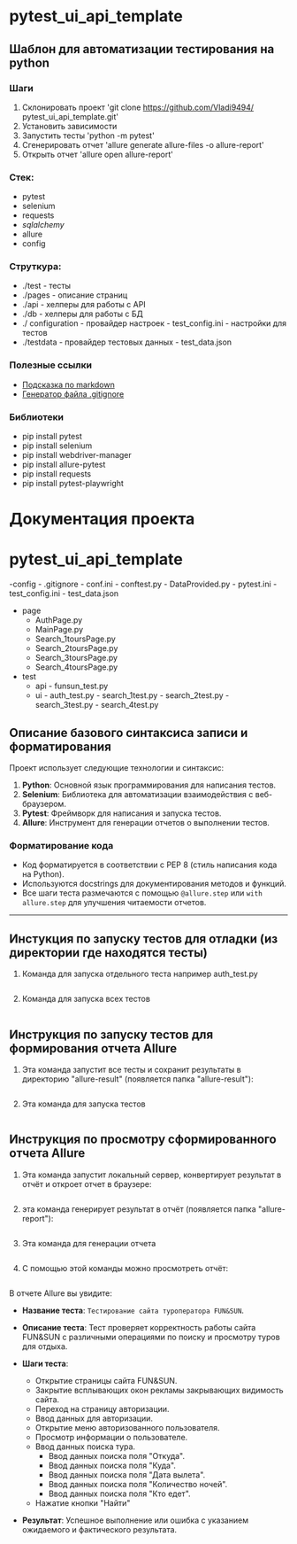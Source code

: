 # pytest_ui_api_template

## Шаблон для автоматизации тестирования на python

### Шаги
1. Склонировать проект 'git clone https://github.com/Vladi9494/
pytest_ui_api_template.git'   
2. Установить зависимости
3. Запустить тесты 'python -m pytest'
4. Сгенерировать отчет 'allure generate allure-files -o allure-report'
5. Открыть отчет 'allure open allure-report'

### Стек:
- pytest
- selenium
- requests
- _sqlalchemy_
- allure
- config

### Струткура:
- ./test - тесты
- ./pages - описание страниц
- ./api - хелперы для работы с API
- ./db - хелперы для работы с БД
- ./ configuration - провайдер настроек
      - test_config.ini - настройки для тестов
- ./testdata - провайдер тестовых данных
      - test_data.json

### Полезные ссылки
- [Подсказка по markdown](https://www.markdownguide.org/basic-syntax/)
- [Генератор файла .gitignore](https://www.toptal.com/developers/gitignore/)

### Библиотеки
- pip install pytest
- pip install selenium
- pip install webdriver-manager
- pip install allure-pytest
- pip install requests
- pip install pytest-playwright 

# Документация проекта

# pytest_ui_api_template
-config
    - .gitignore
    - conf.ini
    - conftest.py
    - DataProvided.py
    - pytest.ini
    - test_config.ini
    - test_data.json
- page
     - AuthPage.py
     - MainPage.py
     - Search_1toursPage.py
     - Search_2toursPage.py
     - Search_3toursPage.py
     - Search_4toursPage.py
- test
    - api
          - funsun_test.py
    - ui 
          - auth_test.py
          - search_1test.py
          - search_2test.py
          - search_3test.py
          - search_4test.py

## Описание базового синтаксиса записи и форматирования

Проект использует следующие технологии и синтаксис:

1. **Python**: Основной язык программирования для написания тестов.
2. **Selenium**: Библиотека для автоматизации взаимодействия с веб-браузером.
3. **Pytest**: Фреймворк для написания и запуска тестов.
4. **Allure**: Инструмент для генерации отчетов о выполнении тестов.

### Форматирование кода

- Код форматируется в соответствии с PEP 8 (стиль написания кода на Python).
- Используются docstrings для документирования методов и функций.
- Все шаги теста размечаются с помощью `@allure.step` или `with allure.step`
 для улучшения читаемости отчетов.

---
## Инстукция по запуску тестов для отладки (из директории где находятся тесты)

1. Команда для запуска отдельного теста например auth_test.py
```python -m pytest auth_test.py
```
2. Команда для запуска всех тестов
```python -m pytest
```
## Инструкция по запуску тестов для формирования отчета Allure
 
1. Эта команда запустит все тесты и сохранит результаты в директорию "allure-result"
(появляется папка "allure-result"):
 ```python -m pytest --alluredir allure-result 
 ```
2. Эта команда для запуска тестов 
 ```python -m pytest -s -v
 ```

## Инструкция по просмотру сформированного отчета Allure

1. Эта команда запустит локальный сервер, конвертирует результат в отчёт
   и откроет отчет в браузере:
 ```allure serve allure-result
 ```
2.  эта команда генерирует результат в отчёт (появляется папка "allure-report"): 
 ```allure generate allure-result
 ```
3. Эта команда для генерации отчета
 ```allure gnerate allure files -o allure-report
 ```
4. С помощью этой команды можно просмотреть отчёт:
 ```allure open allure-report
 ```
 В отчете Allure вы увидите:
   - **Название теста**: `Тестирование сайта туроператора FUN&SUN`.
   - **Описание теста**: Тест проверяет корректность работы сайта FUN&SUN
    с различными операциями по поиску и просмотру туров для отдыха.
   - **Шаги теста**:
     - Открытие страницы сайта FUN&SUN.
     - Закрытие всплывающих окон рекламы закрывающих видимость сайта.
     - Переход на страницу авторизации.
     - Ввод данных для авторизации.
     - Открытие меню авторизованного пользователя.
     - Просмотр информации о пользователе.
     - Ввод данных поиска тура.
         - Ввод данных поиска поля "Откуда".
         - Ввод данных поиска поля "Куда".
         - Ввод данных поиска поля "Дата вылета".
         - Ввод данных поиска поля "Количество ночей".
         - Ввод данных поиска поля "Кто едет".
     - Нажатие кнопки "Найти"     

   - **Результат**: Успешное выполнение или ошибка с указанием ожидаемого и фактического результата.
